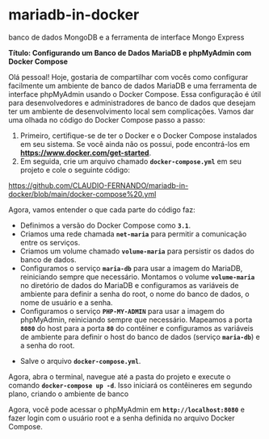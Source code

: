 # mariadb-in-docker
banco de dados MongoDB e a ferramenta de interface Mongo Express 



**Título: Configurando um Banco de Dados MariaDB e phpMyAdmin com Docker Compose**

Olá pessoal! Hoje, gostaria de compartilhar com vocês como configurar facilmente um ambiente de banco de dados MariaDB e uma ferramenta de interface phpMyAdmin usando o Docker Compose. Essa configuração é útil para desenvolvedores e administradores de banco de dados que desejam ter um ambiente de desenvolvimento local sem complicações. Vamos dar uma olhada no código do Docker Compose passo a passo:

1. Primeiro, certifique-se de ter o Docker e o Docker Compose instalados em seu sistema. Se você ainda não os possui, pode encontrá-los em **https://www.docker.com/get-started**.
2. Em seguida, crie um arquivo chamado **`docker-compose.yml`** em seu projeto e cole o seguinte código:

https://github.com/CLAUDIO-FERNANDO/mariadb-in-docker/blob/main/docker-compose%20.yml

Agora, vamos entender o que cada parte do código faz:
- Definimos a versão do Docker Compose como **`3.1`**.
- Criamos uma rede chamada **`net-maria`** para permitir a comunicação entre os serviços.
- Criamos um volume chamado **`volume-maria`** para persistir os dados do banco de dados.
- Configuramos o serviço **`maria-db`** para usar a imagem do MariaDB, reiniciando sempre que necessário. Montamos o volume **`volume-maria`** no diretório de dados do MariaDB e configuramos as variáveis de ambiente para definir a senha do root, o nome do banco de dados, o nome de usuário e a senha.
- Configuramos o serviço **`PHP-MY-ADMIN`** para usar a imagem do phpMyAdmin, reiniciando sempre que necessário. Mapeamos a porta **`8080`** do host para a porta **`80`** do contêiner e configuramos as variáveis de ambiente para definir o host do banco de dados (serviço **`maria-db`**) e a senha do root.

* Salve o arquivo **`docker-compose.yml`**.

 Agora, abra o terminal, navegue até a pasta do projeto e execute o comando **`docker-compose up -d`**. Isso iniciará os contêineres em segundo plano, criando o ambiente de banco

Agora, você pode acessar o phpMyAdmin em **`http://localhost:8080`** e fazer login com o usuário root e a senha definida no arquivo Docker Compose.
